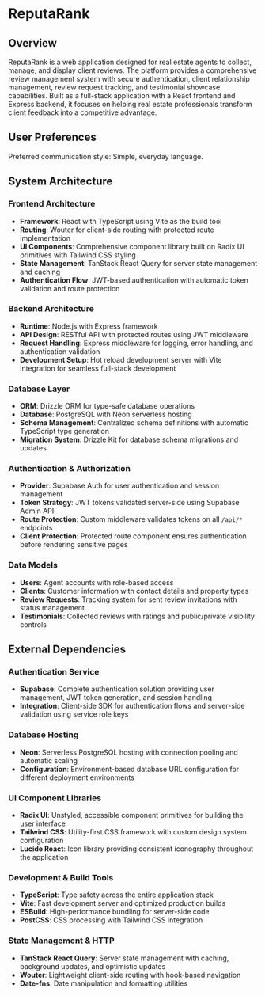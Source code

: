 # ReputaRank

## Overview

ReputaRank is a web application designed for real estate agents to collect, manage, and display client reviews. The platform provides a comprehensive review management system with secure authentication, client relationship management, review request tracking, and testimonial showcase capabilities. Built as a full-stack application with a React frontend and Express backend, it focuses on helping real estate professionals transform client feedback into a competitive advantage.

## User Preferences

Preferred communication style: Simple, everyday language.

## System Architecture

### Frontend Architecture
- **Framework**: React with TypeScript using Vite as the build tool
- **Routing**: Wouter for client-side routing with protected route implementation
- **UI Components**: Comprehensive component library built on Radix UI primitives with Tailwind CSS styling
- **State Management**: TanStack React Query for server state management and caching
- **Authentication Flow**: JWT-based authentication with automatic token validation and route protection

### Backend Architecture
- **Runtime**: Node.js with Express framework
- **API Design**: RESTful API with protected routes using JWT middleware
- **Request Handling**: Express middleware for logging, error handling, and authentication validation
- **Development Setup**: Hot reload development server with Vite integration for seamless full-stack development

### Database Layer
- **ORM**: Drizzle ORM for type-safe database operations
- **Database**: PostgreSQL with Neon serverless hosting
- **Schema Management**: Centralized schema definitions with automatic TypeScript type generation
- **Migration System**: Drizzle Kit for database schema migrations and updates

### Authentication & Authorization
- **Provider**: Supabase Auth for user authentication and session management
- **Token Strategy**: JWT tokens validated server-side using Supabase Admin API
- **Route Protection**: Custom middleware validates tokens on all `/api/*` endpoints
- **Client Protection**: Protected route component ensures authentication before rendering sensitive pages

### Data Models
- **Users**: Agent accounts with role-based access
- **Clients**: Customer information with contact details and property types
- **Review Requests**: Tracking system for sent review invitations with status management
- **Testimonials**: Collected reviews with ratings and public/private visibility controls

## External Dependencies

### Authentication Service
- **Supabase**: Complete authentication solution providing user management, JWT token generation, and session handling
- **Integration**: Client-side SDK for authentication flows and server-side validation using service role keys

### Database Hosting
- **Neon**: Serverless PostgreSQL hosting with connection pooling and automatic scaling
- **Configuration**: Environment-based database URL configuration for different deployment environments

### UI Component Libraries
- **Radix UI**: Unstyled, accessible component primitives for building the user interface
- **Tailwind CSS**: Utility-first CSS framework with custom design system configuration
- **Lucide React**: Icon library providing consistent iconography throughout the application

### Development & Build Tools
- **TypeScript**: Type safety across the entire application stack
- **Vite**: Fast development server and optimized production builds
- **ESBuild**: High-performance bundling for server-side code
- **PostCSS**: CSS processing with Tailwind CSS integration

### State Management & HTTP
- **TanStack React Query**: Server state management with caching, background updates, and optimistic updates
- **Wouter**: Lightweight client-side routing with hook-based navigation
- **Date-fns**: Date manipulation and formatting utilities